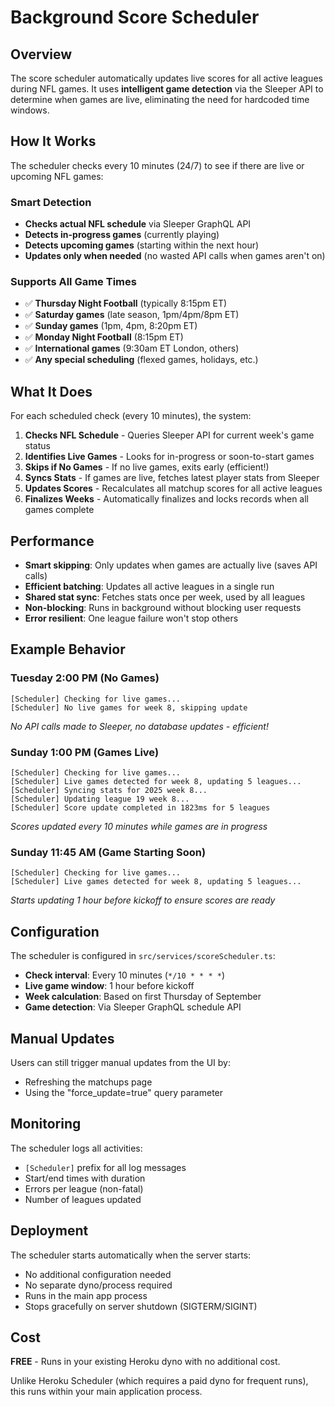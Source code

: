 # Background Score Scheduler

## Overview

The score scheduler automatically updates live scores for all active leagues during NFL games. It uses **intelligent game detection** via the Sleeper API to determine when games are live, eliminating the need for hardcoded time windows.

## How It Works

The scheduler checks every 10 minutes (24/7) to see if there are live or upcoming NFL games:

### Smart Detection
- **Checks actual NFL schedule** via Sleeper GraphQL API
- **Detects in-progress games** (currently playing)
- **Detects upcoming games** (starting within the next hour)
- **Updates only when needed** (no wasted API calls when games aren't on)

### Supports All Game Times
- ✅ **Thursday Night Football** (typically 8:15pm ET)
- ✅ **Saturday games** (late season, 1pm/4pm/8pm ET)
- ✅ **Sunday games** (1pm, 4pm, 8:20pm ET)
- ✅ **Monday Night Football** (8:15pm ET)
- ✅ **International games** (9:30am ET London, others)
- ✅ **Any special scheduling** (flexed games, holidays, etc.)

## What It Does

For each scheduled check (every 10 minutes), the system:

1. **Checks NFL Schedule** - Queries Sleeper API for current week's game status
2. **Identifies Live Games** - Looks for in-progress or soon-to-start games
3. **Skips if No Games** - If no live games, exits early (efficient!)
4. **Syncs Stats** - If games are live, fetches latest player stats from Sleeper
5. **Updates Scores** - Recalculates all matchup scores for all active leagues
6. **Finalizes Weeks** - Automatically finalizes and locks records when all games complete

## Performance

- **Smart skipping**: Only updates when games are actually live (saves API calls)
- **Efficient batching**: Updates all active leagues in a single run
- **Shared stat sync**: Fetches stats once per week, used by all leagues
- **Non-blocking**: Runs in background without blocking user requests
- **Error resilient**: One league failure won't stop others

## Example Behavior

### Tuesday 2:00 PM (No Games)
```
[Scheduler] Checking for live games...
[Scheduler] No live games for week 8, skipping update
```
*No API calls made to Sleeper, no database updates - efficient!*

### Sunday 1:00 PM (Games Live)
```
[Scheduler] Checking for live games...
[Scheduler] Live games detected for week 8, updating 5 leagues...
[Scheduler] Syncing stats for 2025 week 8...
[Scheduler] Updating league 19 week 8...
[Scheduler] Score update completed in 1823ms for 5 leagues
```
*Scores updated every 10 minutes while games are in progress*

### Sunday 11:45 AM (Game Starting Soon)
```
[Scheduler] Checking for live games...
[Scheduler] Live games detected for week 8, updating 5 leagues...
```
*Starts updating 1 hour before kickoff to ensure scores are ready*

## Configuration

The scheduler is configured in `src/services/scoreScheduler.ts`:

- **Check interval**: Every 10 minutes (`*/10 * * * *`)
- **Live game window**: 1 hour before kickoff
- **Week calculation**: Based on first Thursday of September
- **Game detection**: Via Sleeper GraphQL schedule API

## Manual Updates

Users can still trigger manual updates from the UI by:
- Refreshing the matchups page
- Using the "force_update=true" query parameter

## Monitoring

The scheduler logs all activities:
- `[Scheduler]` prefix for all log messages
- Start/end times with duration
- Errors per league (non-fatal)
- Number of leagues updated

## Deployment

The scheduler starts automatically when the server starts:
- No additional configuration needed
- No separate dyno/process required
- Runs in the main app process
- Stops gracefully on server shutdown (SIGTERM/SIGINT)

## Cost

**FREE** - Runs in your existing Heroku dyno with no additional cost.

Unlike Heroku Scheduler (which requires a paid dyno for frequent runs), this runs within your main application process.
